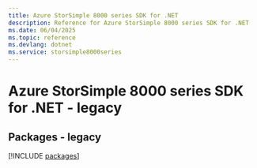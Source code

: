 ```yaml
---
title: Azure StorSimple 8000 series SDK for .NET
description: Reference for Azure StorSimple 8000 series SDK for .NET
ms.date: 06/04/2025
ms.topic: reference
ms.devlang: dotnet
ms.service: storsimple8000series
---
```

# Azure StorSimple 8000 series SDK for .NET - legacy
## Packages - legacy
[!INCLUDE [packages](storsimple-8000-series-index.md)]